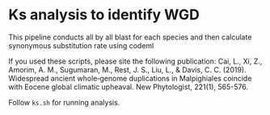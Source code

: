 # Ks analysis to identify WGD

This pipeline conducts all by all blast for each species and then calculate synonymous substitution rate using codeml

If you used these scripts, please site the following publication:
  Cai, L., Xi, Z., Amorim, A. M., Sugumaran, M., Rest, J. S., Liu, L., & Davis, C. C. (2019). Widespread ancient whole‐genome duplications in Malpighiales coincide with Eocene global climatic upheaval. New Phytologist, 221(1), 565-576.

Follow `ks.sh` for running analysis.